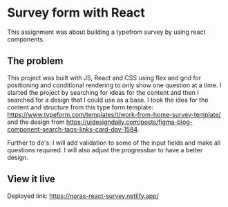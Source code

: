 # Survey form with React

This assignment was about building a typefrom survey by using react components.

## The problem

This project was built with JS, React and CSS using flex and grid for positioning and conditional rendering to only show one question at a time.
I started the project by searching for ideas for the content and then I searched for a design that I could use as a base. 
I took the idea for the content and structure from this type form template: https://www.typeform.com/templates/t/work-from-home-survey-template/ and the design from https://uidesigndaily.com/posts/figma-blog-component-search-tags-links-card-day-1584.

Further to do's: I will add validation to some of the input fields and make all questions required. I will also adjust the progressbar to have a better design.

## View it live

Deployed link: https://noras-react-survey.netlify.app/
